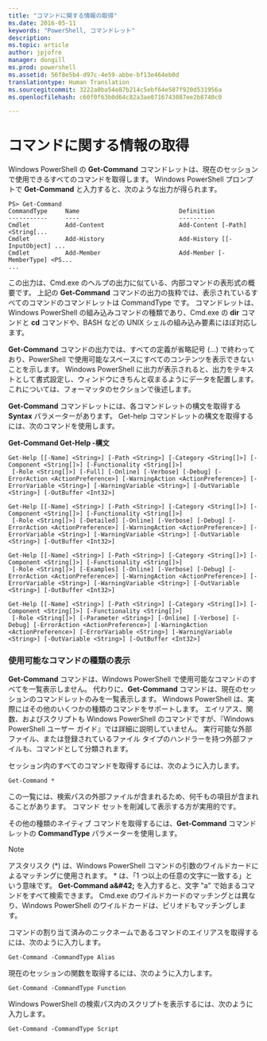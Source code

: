 ```yaml
---
title: "コマンドに関する情報の取得"
ms.date: 2016-05-11
keywords: "PowerShell, コマンドレット"
description: 
ms.topic: article
author: jpjofre
manager: dongill
ms.prod: powershell
ms.assetid: 56f8e5b4-d97c-4e59-abbe-bf13e464eb0d
translationtype: Human Translation
ms.sourcegitcommit: 3222a0ba54e87b214c5ebf64e587f920d531956a
ms.openlocfilehash: c60f0f63b0d64c82a3ae0716743087ee2b8740c0

---
```


# コマンドに関する情報の取得
Windows PowerShell の **Get-Command** コマンドレットは、現在のセッションで使用できるすべてのコマンドを取得します。 Windows PowerShell プロンプトで **Get-Command** と入力すると、次のような出力が得られます。

```
PS> Get-Command
CommandType     Name                            Definition
-----------     ----                            ----------
Cmdlet          Add-Content                     Add-Content [-Path] <String[...
Cmdlet          Add-History                     Add-History [[-InputObject] ...
Cmdlet          Add-Member                      Add-Member [-MemberType] <PS...
...
```

この出力は、Cmd.exe のヘルプの出力に似ている、内部コマンドの表形式の概要です。 上記の **Get-Command** コマンドの出力の抜粋では、表示されているすべてのコマンドのコマンドレットは CommandType です。 コマンドレットは、Windows PowerShell の組み込みコマンドの種類であり、Cmd.exe の **dir** コマンドと **cd** コマンドや、BASH などの UNIX シェルの組み込み要素にほぼ対応します。

**Get-Command** コマンドの出力では、すべての定義が省略記号 (...) で終わっており、PowerShell で使用可能なスペースにすべてのコンテンツを表示できないことを示します。 Windows PowerShell に出力が表示されると、出力をテキストとして書式設定し、ウィンドウにきちんと収まるようにデータを配置します。 これについては、フォーマッタのセクションで後述します。

**Get-Command** コマンドレットには、各コマンドレットの構文を取得する **Syntax** パラメーターがあります。 Get-help コマンドレットの構文を取得するには、次のコマンドを使用します。

**Get-Command Get-Help -構文**

```
Get-Help [[-Name] <String>] [-Path <String>] [-Category <String[]>] [-Component <String[]>] [-Functionality <String[]>]
 [-Role <String[]>] [-Full] [-Online] [-Verbose] [-Debug] [-ErrorAction <ActionPreference>] [-WarningAction <ActionPreference>] [-ErrorVariable <String>] [-WarningVariable <String>] [-OutVariable <String>] [-OutBuffer <Int32>]

Get-Help [[-Name] <String>] [-Path <String>] [-Category <String[]>] [-Component <String[]>] [-Functionality <String[]>]
 [-Role <String[]>] [-Detailed] [-Online] [-Verbose] [-Debug] [-ErrorAction <ActionPreference>] [-WarningAction <ActionPreference>] [-ErrorVariable <String>] [-WarningVariable <String>] [-OutVariable <String>] [-OutBuffer <Int32>]

Get-Help [[-Name] <String>] [-Path <String>] [-Category <String[]>] [-Component <String[]>] [-Functionality <String[]>]
 [-Role <String[]>] [-Examples] [-Online] [-Verbose] [-Debug] [-ErrorAction <ActionPreference>] [-WarningAction <ActionPreference>] [-ErrorVariable <String>] [-WarningVariable <String>] [-OutVariable <String>] [-OutBuffer <Int32>]

Get-Help [[-Name] <String>] [-Path <String>] [-Category <String[]>] [-Component <String[]>] [-Functionality <String[]>]
 [-Role <String[]>] [-Parameter <String>] [-Online] [-Verbose] [-Debug] [-ErrorAction <ActionPreference>] [-WarningAction <ActionPreference>] [-ErrorVariable <String>] [-WarningVariable <String>] [-OutVariable <String>] [-OutBuffer <Int32>]
```

### 使用可能なコマンドの種類の表示
**Get-Command** コマンドは、Windows PowerShell で使用可能なコマンドのすべてを一覧表示しません。 代わりに、**Get-Command** コマンドは、現在のセッションのコマンドレットのみを一覧表示します。 Windows PowerShell は、実際にはその他のいくつかの種類のコマンドをサポートします。 エイリアス、関数、およびスクリプトも Windows PowerShell のコマンドですが、『Windows PowerShell ユーザー ガイド』では詳細に説明していません。 実行可能な外部ファイル、または登録されているファイル タイプのハンドラーを持つ外部ファイルも、コマンドとして分類されます。

セッション内のすべてのコマンドを取得するには、次のように入力します。

```
Get-Command *
```

この一覧には、検索パスの外部ファイルが含まれるため、何千もの項目が含まれることがあります。 コマンド セットを削減して表示する方が実用的です。

その他の種類のネイティブ コマンドを取得するには、**Get-Command** コマンドレットの **CommandType** パラメーターを使用します。

> [!NOTE]
> アスタリスク (\*) は、Windows PowerShell コマンドの引数のワイルドカードによるマッチングに使用されます。 \* は、「1 つ以上の任意の文字に一致する」という意味です。 **Get-Command a\&#42;** を入力すると、文字 "a" で始まるコマンドをすべて検索できます。 Cmd.exe のワイルドカードのマッチングとは異なり、Windows PowerShell のワイルドカードは、ピリオドもマッチングします。

コマンドの割り当て済みのニックネームであるコマンドのエイリアスを取得するには、次のように入力します。

```
Get-Command -CommandType Alias
```

現在のセッションの関数を取得するには、次のように入力します。

```
Get-Command -CommandType Function
```

Windows PowerShell の検索パス内のスクリプトを表示するには、次のように入力します。

```
Get-Command -CommandType Script
```




<!--HONumber=Aug16_HO4-->


